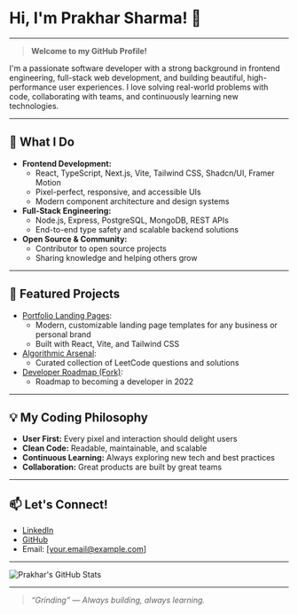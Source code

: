 # Hi, I'm Prakhar Sharma! 👋

---

> **Welcome to my GitHub Profile!**

I'm a passionate software developer with a strong background in frontend engineering, full-stack web development, and building beautiful, high-performance user experiences. I love solving real-world problems with code, collaborating with teams, and continuously learning new technologies.

---

## 🚀 What I Do

- **Frontend Development:**
  - React, TypeScript, Next.js, Vite, Tailwind CSS, Shadcn/UI, Framer Motion
  - Pixel-perfect, responsive, and accessible UIs
  - Modern component architecture and design systems
- **Full-Stack Engineering:**
  - Node.js, Express, PostgreSQL, MongoDB, REST APIs
  - End-to-end type safety and scalable backend solutions
- **Open Source & Community:**
  - Contributor to open source projects
  - Sharing knowledge and helping others grow

---

## 🌟 Featured Projects

- [Portfolio Landing Pages](https://github.com/SharmaPrakhar25/sharmaprakhar25.github.io):
  - Modern, customizable landing page templates for any business or personal brand
  - Built with React, Vite, and Tailwind CSS
- [Algorithmic Arsenal](https://github.com/SharmaPrakhar25/algorithmic-arsenal):
  - Curated collection of LeetCode questions and solutions
- [Developer Roadmap (Fork)](https://github.com/SharmaPrakhar25/developer-roadmap):
  - Roadmap to becoming a developer in 2022

---

## 💡 My Coding Philosophy

- **User First:** Every pixel and interaction should delight users
- **Clean Code:** Readable, maintainable, and scalable
- **Continuous Learning:** Always exploring new tech and best practices
- **Collaboration:** Great products are built by great teams

---

## 📫 Let's Connect!

- [LinkedIn](https://linkedin.com/in/prakhar-sharma-dev)
- [GitHub](https://github.com/SharmaPrakhar25)
- Email: [your.email@example.com]

---

![Prakhar's GitHub Stats](https://github-readme-stats.vercel.app/api?username=SharmaPrakhar25&show_icons=true&theme=radical)

---

> *“Grinding” — Always building, always learning.*

